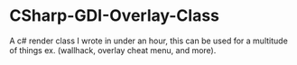 # CSharp-GDI-Overlay-Class
A c# render class I wrote in under an hour, this can be used for a multitude of things ex. (wallhack, overlay cheat menu, and more).
